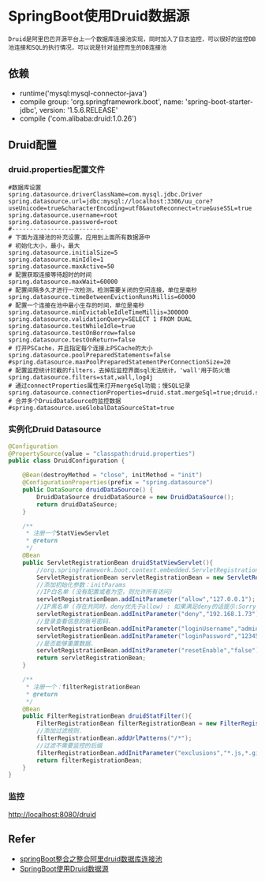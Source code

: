 # SpringBoot使用Druid数据源
```text
Druid是阿里巴巴开源平台上一个数据库连接池实现，同时加入了日志监控，可以很好的监控DB池连接和SQL的执行情况，可以说是针对监控而生的DB连接池
```
## 依赖
- runtime('mysql:mysql-connector-java')
- compile group: 'org.springframework.boot', name: 'spring-boot-starter-jdbc', version: '1.5.6.RELEASE'
- compile ('com.alibaba:druid:1.0.26')
## Druid配置
### druid.properties配置文件
```text
#数据库设置
spring.datasource.driverClassName=com.mysql.jdbc.Driver
spring.datasource.url=jdbc:mysql://localhost:3306/uu_core?useUnicode=true&characterEncoding=utf8&autoReconnect=true&useSSL=true
spring.datasource.username=root
spring.datasource.password=root
#--------------------------
# 下面为连接池的补充设置，应用到上面所有数据源中
# 初始化大小，最小，最大
spring.datasource.initialSize=5
spring.datasource.minIdle=1
spring.datasource.maxActive=50
# 配置获取连接等待超时的时间
spring.datasource.maxWait=60000
# 配置间隔多久才进行一次检测，检测需要关闭的空闲连接，单位是毫秒
spring.datasource.timeBetweenEvictionRunsMillis=60000
# 配置一个连接在池中最小生存的时间，单位是毫秒
spring.datasource.minEvictableIdleTimeMillis=300000
spring.datasource.validationQuery=SELECT 1 FROM DUAL
spring.datasource.testWhileIdle=true
spring.datasource.testOnBorrow=false
spring.datasource.testOnReturn=false
# 打开PSCache，并且指定每个连接上PSCache的大小
spring.datasource.poolPreparedStatements=false
#spring.datasource.maxPoolPreparedStatementPerConnectionSize=20
# 配置监控统计拦截的filters，去掉后监控界面sql无法统计，'wall'用于防火墙
spring.datasource.filters=stat,wall,log4j
# 通过connectProperties属性来打开mergeSql功能；慢SQL记录
spring.datasource.connectionProperties=druid.stat.mergeSql=true;druid.stat.slowSqlMillis=5000
# 合并多个DruidDataSource的监控数据
#spring.datasource.useGlobalDataSourceStat=true
```
### 实例化Druid Datasource
```java
@Configuration
@PropertySource(value = "classpath:druid.properties")
public class DruidConfiguration {

    @Bean(destroyMethod = "close", initMethod = "init")
    @ConfigurationProperties(prefix = "spring.datasource")
    public DataSource druidDataSource() {
        DruidDataSource druidDataSource = new DruidDataSource();
        return druidDataSource;
    }

    /**
     * 注册一个StatViewServlet
     * @return
     */
    @Bean
    public ServletRegistrationBean druidStatViewServlet(){
        //org.springframework.boot.context.embedded.ServletRegistrationBean提供类的进行注册.
        ServletRegistrationBean servletRegistrationBean = new ServletRegistrationBean(new StatViewServlet(),"/druid/*");
        //添加初始化参数：initParams
        //IP白名单 (没有配置或者为空，则允许所有访问)
        servletRegistrationBean.addInitParameter("allow","127.0.0.1");
        //IP黑名单 (存在共同时，deny优先于allow) : 如果满足deny的话提示:Sorry, you are not permitted to view this page.
        servletRegistrationBean.addInitParameter("deny","192.168.1.73");
        //登录查看信息的账号密码.
        servletRegistrationBean.addInitParameter("loginUsername","admin");
        servletRegistrationBean.addInitParameter("loginPassword","123456");
        //是否能够重置数据.
        servletRegistrationBean.addInitParameter("resetEnable","false");
        return servletRegistrationBean;
    }

    /**
     * 注册一个：filterRegistrationBean
     * @return
     */
    @Bean
    public FilterRegistrationBean druidStatFilter(){
        FilterRegistrationBean filterRegistrationBean = new FilterRegistrationBean(new WebStatFilter());
        //添加过滤规则.
        filterRegistrationBean.addUrlPatterns("/*");
        //过滤不需要监控的后缀
        filterRegistrationBean.addInitParameter("exclusions","*.js,*.gif,*.jpg,*.png,*.css,*.ico,/druid/*");
        return filterRegistrationBean;
    }
}
```

### 监控
[http://localhost:8080/druid](http://localhost:8080/druid)

## Refer
- [springBoot整合之整合阿里druid数据库连接池](https://blog.csdn.net/CoffeeAndIce/article/details/78707819)
- [SpringBoot使用Druid数据源](https://blog.csdn.net/saytime/article/details/78963121)